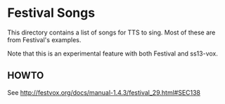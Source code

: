 # Festival Songs

This directory contains a list of songs for TTS to sing.  Most of these are from Festival's examples.

Note that this is an experimental feature with both Festival and ss13-vox.

## HOWTO

See http://festvox.org/docs/manual-1.4.3/festival_29.html#SEC138
